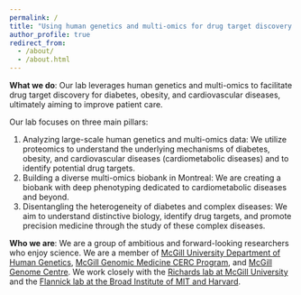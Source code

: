 ```yaml
---
permalink: /
title: "Using human genetics and multi-omics for drug target discovery and improving clinical care"
author_profile: true
redirect_from: 
  - /about/
  - /about.html
---
```


**What we do**: Our lab leverages human genetics and multi-omics to facilitate drug target discovery for diabetes, obesity, and cardiovascular diseases, ultimately aiming to improve patient care.

Our lab focuses on three main pillars:
1. Analyzing large-scale human genetics and multi-omics data: We utilize proteomics to understand the underlying mechanisms of diabetes, obesity, and cardiovascular diseases (cardiometabolic diseases) and to identify potential drug targets.
2. Building a diverse multi-omics biobank in Montreal: We are creating a biobank with deep phenotyping dedicated to cardiometabolic diseases and beyond.
3. Disentangling the heterogeneity of diabetes and complex diseases: We aim to understand distinctive biology, identify drug targets, and promote precision medicine through the study of these complex diseases.

**Who we are**: We are a group of ambitious and forward-looking researchers who enjoy science. We are a member of [McGill University Department of Human Genetics](https://www.mcgill.ca/humangenetics/), [McGill Genomic Medicine CERC Program](https://www.genomic-medicine-cerc.online/), and [McGill Genome Centre](https://www.mcgillgenomecentre.ca/). We work closely with the [Richards lab at McGill University](https://www.mcgill.ca/genepi/) and the [Flannick lab at the Broad Institute of MIT and Harvard](https://www.flannicklab.org/).
